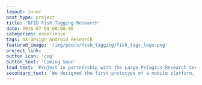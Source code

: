 ```yaml
---
layout: inner
post_type: project
title: 'RFID Fish Tagging Research'
date: 2016-07-01 00:00:00
categories: experience
tags: UX-Design Android Research
featured_image: '/img/posts/fish_tagging/fish_tags_logo.png'
project_link:
button_icon: 'cog'
button_text: 'Coming Soon'
lead_text: 'Project in partnership with the Large Pelagics Research Center and the Pacific Islands Fisheries Group to develop a better way to report tagged fish.'
secondary_text: 'We designed the first prototype of a mobile platform, called HI (Hawaii) Tag, to create an incentive for fishermen to participate in local tagging projects and help fisheries make better-informed decisions about management and protection of marine ecosystems.'
---
```

